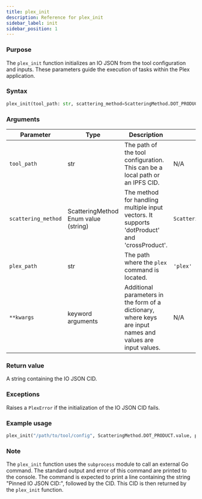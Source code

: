 ```yaml
---
title: plex_init
description: Reference for plex_init
sidebar_label: init
sidebar_position: 1
---
```


### Purpose

The `plex_init` function initializes an IO JSON from the tool configuration and inputs. These parameters guide the execution of tasks within the Plex application. 


### Syntax

```python
plex_init(tool_path: str, scattering_method=ScatteringMethod.DOT_PRODUCT.value, plex_path="plex", **kwargs)
```

### Arguments

| Parameter               | Type                               | Description                                                               | Default                               | Required |
|--------------------|------------------------------------|---------------------------------------------------------------------------|---------------------------------------|----------|
| `tool_path`        | str                                | The path of the tool configuration. This can be a local path or an IPFS CID. | N/A                                   | Yes      |
| `scattering_method`| ScatteringMethod Enum value (string) | The method for handling multiple input vectors. It supports 'dotProduct' and 'crossProduct'. | `ScatteringMethod.DOT_PRODUCT.value` | No       |
| `plex_path`        | str                                | The path where the `plex` command is located.                            | `'plex'`                              | No       |
| `**kwargs`         | keyword arguments                  | Additional parameters in the form of a dictionary, where keys are input names and values are input values. | N/A                                   | No       |

### Return value

A string containing the IO JSON CID.

### Exceptions

Raises a `PlexError` if the initialization of the IO JSON CID fails.

### Example usage

```python
plex_init("/path/to/tool/config", ScatteringMethod.DOT_PRODUCT.value, plex_path="plex", param1=value1, param2=value2)
```

### Note

The `plex_init` function uses the `subprocess` module to call an external Go command. The standard output and error of this command are printed to the console. The command is expected to print a line containing the string "Pinned IO JSON CID:", followed by the CID. This CID is then returned by the `plex_init` function.